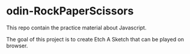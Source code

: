 # odin-RockPaperScissors

This repo contain the practice material about Javascript.

The goal of this project is to create Etch A Sketch that can be played on browser.
